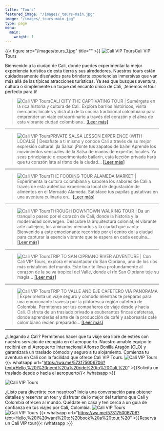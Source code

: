 ```yaml
---
title: "Tours"
featured_image: "/images/_tours-main.jpg"
image: "/images/_tours-main.jpg"
type: page
menu:
  main:
    weight: 1
---
```


{{< figure src="/images/tours_1.jpg" title="" >}}
![Cali VIP Tours](/images/tours_1.jpg)Cali VIP Tours

Bienvenido a la ciudad de Cali, donde puedes experimentar la mejor experiencia turística de esta tierra y sus alrededores. Nuestros tours están cuidadosamente diseñados para brindarte experiencias inmersivas que van más allá de las típicas atracciones turísticas. Ya sea que busques aventura, cultura o simplemente un toque del encanto único de Cali, ¡tenemos el tour perfecto para ti!

> ![Cali VIP Tours](/images/tour_cali-vip-tours-1.jpg)CALI CITY THE CAPTIVATING TOUR
  | Sumérgete en la rica historia y cultura de Cali. Explora barrios históricos, visita mercados locales y disfruta de la cocina tradicional colombiana para emprender un viaje extraordinario a través del corazón y el alma de esta vibrante ciudad colombiana..
  [[Leer más]](https://caliviptours.com/tours/cali-city-the-captivating-tour/) 
---
>  ![Cali VIP Tours](/images/tour_cali-vip-tours-7.jpg)PRIVATE SALSA LESSON EXPERIENCE (WITH LOCALS)
  | Desafíate a ti mismo y conoce Cali a través de su mejor expresión cultural: ¡la Salsa! ¡Ponte tus zapatos de baile! Aprende los movimientos sensuales de la Salsa de manos de expertos locales. Ya seas principiante o experimentado bailarín, esta lección privada hará que tu corazón lata al ritmo de la ciudad...
  [[Leer más]](https://caliviptours.com/tours/private-salsa-lesson-experience-with-locals/)
---
>  ![Cali VIP Tours](/images/tour_cali-vip-tours-8.jpg)THE FOODING TOUR ALAMEDA MARKET
  | Experimenta la cultura colombiana y saborea los sabores de Cali a través de esta auténtica experiencia local de degustación de alimentos en el Mercado Alameda. Satisface tus papilas gustativas en una aventura culinaria en...
  [[Leer más]](https://caliviptours.com/tours/the-fooding-tour-alameda-market/)
---
>  ![Cali VIP Tours](/images/tour_cali-vip-tours-4.jpg)THROUGH DOWNTOWN WALKING TOUR
  | Da un tranquilo paseo por el corazón de Cali, donde la historia y la modernidad convergen. Descubre la arquitectura colonial, el vibrante arte callejero, los animados mercados y la ciudad que canta: Bienvenido a este emocionante recorrido por el centro de la ciudad para capturar la esencia vibrante que te espera en cada esquina...
  [[Leer más]](https://caliviptours.com/tours/through-downtown-walking-tour)
---
>  ![Cali VIP Tours](/images/tour_cali-vip-tours-6.jpg)TRIP TO SAN CIPRIANO RIVER ADVENTURE
  | Con Cali VIP Tours, explora el encantador río San Cipriano, uno de los ríos más cristalinos del mundo. Este tour te lleva profundamente al corazón de la selva tropical del Valle, donde el río San Cipriano teje su magia...
  [[Leer más]](https://caliviptours.com/tours/trip-to-san-cipriano-river-tour-adventure/) 
---
>  ![Cali VIP Tours](/images/tour_cali-vip-tours-5.jpg)TRIP TO VALLE AND EJE CAFETERO VIA PANORAMA
  | Experimenta un viaje seguro y cómodo mientras te preparas para una emocionante travesía por la pintoresca región cafetera de Colombia. Permítenos ser tus compañeros de viaje desde y hacia Cali. Disfruta de un traslado privado a exuberantes fincas cafeteras, donde aprenderás el arte de la producción de café y saborearás café colombiano recién preparado...
  [[Leer más]](https://caliviptours.com/tours/trip-to-valle-and-eje-through-coffee-region-panorama/) 
---
¿Llegando a Cali? Permítenos hacer que tu viaje sea libre de estrés con nuestro servicio de recogida en el aeropuerto. Nuestro amable equipo te recibirá en el Aeropuerto Internacional Alfonso Bonilla Aragón (CLO) y garantizará un traslado cómodo y seguro a tu alojamiento. Comienza tu aventura en Cali con la facilidad que ofrece Cali VIP Tours.
![Cali VIP Tours](/images/tours_2.png)
{{< whatsapp url="https://wa.me/573175006706?text=Hello,%20I%20need%20a%20ride%20to%20Cali,%20" >}}Solicita un traslado desde o hacia el aeropuerto{{< /whatsapp >}}

![Cali VIP Tours](/logos/logo-trans-mid.png)

¿Listo para divertirte con nosotros? Inicia una conversación para obtener detalles y reservar un tour y disfrutar de lo mejor del turismo que Cali y Colombia ofrecen al mundo. Quédate en casa y ten cerca a un guía de confianza en tus viajes por Cali, Colombia.
![Cali VIP Tours](/images/tours_3.png)
![Cali VIP Tours](/images/tours_4.png)
{{< whatsapp url="https://wa.me/573175006706?text=Hello,%20I%20want%20to%20book%20a%20tour,%20" >}}Reserva un Cali VIP tour{{< /whatsapp >}}
